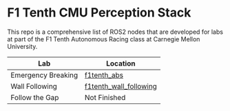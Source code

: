# F1 Tenth CMU Perception Stack

 This repo is a comprehensive list of ROS2 nodes that are developed for labs at part of the F1 Tenth Autonomous Racing class at Carnegie Mellon University.

 | Lab    | Location |
| -------- | ------- |
| Emergency Breaking | [f1tenth_abs](./f1tenth_abs/)    |
| Wall Following | [f1tenth_wall_following](./f1tenth_wall_following/)   |
| Follow the Gap    | Not Finished   |
